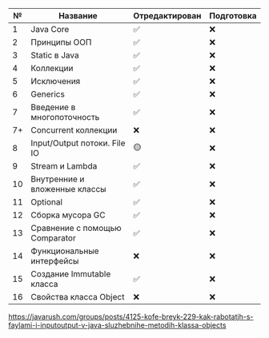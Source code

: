 | № | Название | Отредактирован | Подготовка |
|---|----------|----------------|------------|
| 1 | Java Core | :white_check_mark: |    :x:    |
| 2 | Принципы ООП | :white_check_mark: | :x: |
| 3 | Static в Java | :white_check_mark: | :x: |
| 4 | Коллекции | :white_check_mark: | :x: |
| 5 | Исключения | :white_check_mark: | :x: |
| 6 | Generics | :white_check_mark: | :x: |
| 7 | Введение в многопоточность | :white_check_mark: | :x: |
| 7+ | Concurrent коллекции | :x: | :x: |
| 8 | Input/Output потоки. File IO | 🟡 | :x: |
| 9 | Stream и Lambda | :white_check_mark: | :x: |
| 10 | Внутренние и вложенные классы | :white_check_mark: | :x: |
| 11 | Optional | :white_check_mark: | :x: |
| 12 | Сборка мусора GC | :white_check_mark: | :x: |
| 13 | Сравнение с помощью Comparator | :white_check_mark: | :x: |
| 14 | Функциональные интерфейсы | :x: | :x: |
| 15 | Создание Immutable класса | :white_check_mark: | :x: |
| 16 | Свойства класса Object | :x: | :x: |
https://javarush.com/groups/posts/4125-kofe-breyk-229-kak-rabotatjh-s-faylami-i-inputoutput-v-java-sluzhebnihe-metodih-klassa-objects
